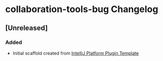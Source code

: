 <!-- Keep a Changelog guide -> https://keepachangelog.com -->

# collaboration-tools-bug Changelog

## [Unreleased]
### Added
- Initial scaffold created from [IntelliJ Platform Plugin Template](https://github.com/JetBrains/intellij-platform-plugin-template)
